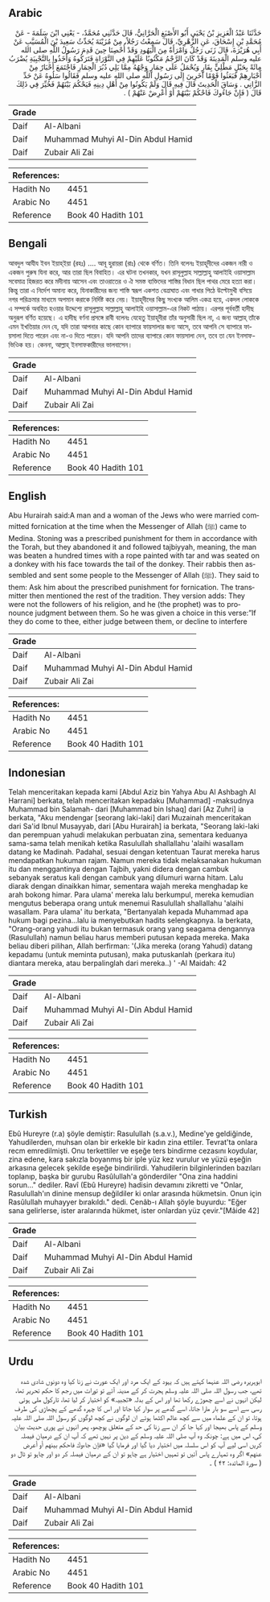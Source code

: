 ## Arabic


<div dir="rtl" lang="ar" style={{fontSize:'larger',backgroundColor:'#f8f9fa',padding:20}}>
حَدَّثَنَا عَبْدُ الْعَزِيزِ بْنُ يَحْيَى أَبُو الأَصْبَغِ الْحَرَّانِيُّ، قَالَ حَدَّثَنِي مُحَمَّدٌ، - يَعْنِي ابْنَ سَلَمَةَ - عَنْ مُحَمَّدِ بْنِ إِسْحَاقَ، عَنِ الزُّهْرِيِّ، قَالَ سَمِعْتُ رَجُلاً، مِنْ مُزَيْنَةَ يُحَدِّثُ سَعِيدَ بْنَ الْمُسَيَّبِ عَنْ أَبِي هُرَيْرَةَ، قَالَ زَنَى رَجُلٌ وَامْرَأَةٌ مِنَ الْيَهُودِ وَقَدْ أُحْصِنَا حِينَ قَدِمَ رَسُولُ اللَّهِ صلى الله عليه وسلم الْمَدِينَةَ وَقَدْ كَانَ الرَّجْمُ مَكْتُوبًا عَلَيْهِمْ فِي التَّوْرَاةِ فَتَرَكُوهُ وَأَخَذُوا بِالتَّجْبِيَةِ يُضْرَبُ مِائَةً بِحَبْلٍ مَطْلِيٍّ بِقَارٍ وَيُحْمَلُ عَلَى حِمَارٍ وَجْهُهُ مِمَّا يَلِي دُبُرَ الْحِمَارِ فَاجْتَمَعَ أَحْبَارٌ مِنْ أَحْبَارِهِمْ فَبَعَثُوا قَوْمًا آخَرِينَ إِلَى رَسُولِ اللَّهِ صلى الله عليه وسلم فَقَالُوا سَلُوهُ عَنْ حَدِّ الزَّانِي ‏.‏ وَسَاقَ الْحَدِيثَ قَالَ فِيهِ قَالَ وَلَمْ يَكُونُوا مِنْ أَهْلِ دِينِهِ فَيَحْكُمَ بَيْنَهُمْ فَخُيِّرَ فِي ذَلِكَ قَالَ ‏(‏ فَإِنْ جَاءُوكَ فَاحْكُمْ بَيْنَهُمْ أَوْ أَعْرِضْ عَنْهُمْ ‏)‏ ‏.‏
</div>
<div style={{backgroundColor:'#f8f9fa',padding:20, marginBottom: 10}}><table> <thead> <tr> <th>Grade</th> <th></th> </tr> </thead> <tbody> <tr><td>Daif</td><td>Al-Albani</td></tr><tr><td>Daif</td><td>Muhammad Muhyi Al-Din Abdul Hamid</td></tr><tr><td>Daif</td><td>Zubair Ali Zai</td></tr></tbody></table><table> <thead> <tr> <th>References:</th> <th></th> </tr> </thead> <tbody><tr><td>Hadith No</td><td>4451</td></tr><tr><td>Arabic No</td><td>4451</td></tr><tr><td>Reference</td><td>Book 40 Hadith 101</td></tr></tbody></table></div>

## Bengali


<div dir="ltr" lang="bn" style={{fontSize:'larger',backgroundColor:'#f8f9fa',padding:20}}>
আবদুল আযীয ইবন ইয়াহ্‌ইয়া (রহঃ) .... আবূ হুরায়রা (রাঃ) থেকে বর্ণিত। তিনি বলেনঃ ইয়াহূদীদের একজন নারী ও একজন পুরুষ যিনা করে, আর তারা ছিল বিবাহিত। এর ঘটনা তখনকার, যখন রাসূলুল্লাহ সাল্লাল্লাহু আলাইহি ওয়াসাল্লাম সবেমাত্র হিজরত করে মদীনায় আসেন এবং তাওরাতের ও ঐ সমস্ত ব্যক্তিদের শাস্তির বিধান ছিল পাথর মেরে হত্যা করা। কিন্তু তারা এ নির্দেশ অমান্য করে, যিনাকারীদের জন্য শাস্তি স্বরূপ একশত বেত্রাঘাত এবং গাধার পিঠে উল্টোমুখী বসিয়ে নগর পরিক্রমার মাধ্যমে অপমান করাকে নির্দিষ্ট করে নেয়। ইয়াহূদীদের কিছু সংখ্যক আলিম একত্র হয়ে, একদল লোককে এ সম্পর্কে অবহিত হওয়ার উদ্দেশ্যে রাসূলুল্লাহ সাল্লাল্লাহু আলাইহি ওয়াসাল্লাম-এর নিকট পাঠায়। এরপর পূর্ববর্তী হাদীছ অনুরূপ বর্ণিত হয়েছে। এ হাদীছ বর্ণনা প্রসঙ্গে রাবী বলেনঃ যেহেতু ইয়াহূদীরা তাঁর অনুসারী ছিল না, এ জন্য আল্লাহ্‌ তাঁকে এমন ইখতিয়ার দেন যে, যদি তারা আপনার কাছে কোন ব্যাপারে ফায়সালার জন্য আসে, তবে আপনি সে ব্যাপারে ফায়সালা দিতে পারেন এবং না-ও দিতে পারেন। যদি আপনি তাদের ব্যাপারে কোন ফায়সালা দেন, তবে তা যেন ইনসাফ-ভিওিক হয়। কেননা, আল্লাহ্‌ ইনসাফকারীদের ভালবাসেন।
</div>
<div style={{backgroundColor:'#f8f9fa',padding:20, marginBottom: 10}}><table> <thead> <tr> <th>Grade</th> <th></th> </tr> </thead> <tbody> <tr><td>Daif</td><td>Al-Albani</td></tr><tr><td>Daif</td><td>Muhammad Muhyi Al-Din Abdul Hamid</td></tr><tr><td>Daif</td><td>Zubair Ali Zai</td></tr></tbody></table><table> <thead> <tr> <th>References:</th> <th></th> </tr> </thead> <tbody><tr><td>Hadith No</td><td>4451</td></tr><tr><td>Arabic No</td><td>4451</td></tr><tr><td>Reference</td><td>Book 40 Hadith 101</td></tr></tbody></table></div>

## English


<div dir="ltr" lang="en" style={{fontSize:'larger',backgroundColor:'#f8f9fa',padding:20}}>
Abu Hurairah said:A man and a woman of the Jews who were married committed fornication at the time when the Messenger of Allah (ﷺ) came to Medina. Stoning was a prescribed punishment for them in accordance with the Torah, but they abandoned it and followed tajbiyyah, meaning, the man was beaten a hundred times with a rope painted with tar and was seated on a donkey with his face towards the tail of the donkey. Their rabbis then assembled and sent some people to the Messenger of Allah (ﷺ). They said to them: Ask him about the prescribed punishment for fornication. The transmitter then mentioned the rest of the tradition. They version adds: They were not the followers of his religion, and he (the prophet) was to pronounce judgment between them. So he was given a choice in this verse:”If they do come to thee, either judge between them, or decline to interfere
</div>
<div style={{backgroundColor:'#f8f9fa',padding:20, marginBottom: 10}}><table> <thead> <tr> <th>Grade</th> <th></th> </tr> </thead> <tbody> <tr><td>Daif</td><td>Al-Albani</td></tr><tr><td>Daif</td><td>Muhammad Muhyi Al-Din Abdul Hamid</td></tr><tr><td>Daif</td><td>Zubair Ali Zai</td></tr></tbody></table><table> <thead> <tr> <th>References:</th> <th></th> </tr> </thead> <tbody><tr><td>Hadith No</td><td>4451</td></tr><tr><td>Arabic No</td><td>4451</td></tr><tr><td>Reference</td><td>Book 40 Hadith 101</td></tr></tbody></table></div>

## Indonesian


<div dir="ltr" lang="id" style={{fontSize:'larger',backgroundColor:'#f8f9fa',padding:20}}>
Telah menceritakan kepada kami [Abdul Aziz bin Yahya Abu Al Ashbagh Al Harrani] berkata, telah menceritakan kepadaku [Muhammad] -maksudnya Muhammad bin Salamah- dari [Muhammad bin Ishaq] dari [Az Zuhri] ia berkata, "Aku mendengar [seorang laki-laki] dari Muzainah menceritakan dari Sa'id Ibnul Musayyab, dari [Abu Hurairah] ia berkata, "Seorang laki-laki dan perempuan yahudi melakukan perbuatan zina, sementara keduanya sama-sama telah menikah ketika Rasulullah shallallahu 'alaihi wasallam datang ke Madinah. Padahal, sesuai dengan ketentuan Taurat mereka harus mendapatkan hukuman rajam. Namun mereka tidak melaksanakan hukuman itu dan menggantinya dengan Tajbih, yakni didera dengan cambuk sebanyak seratus kali dengan cambuk yang dilumuri warna hitam. Lalu diarak dengan dinaikkan himar, sementara wajah mereka menghadap ke arah bokong himar. Para ulama' mereka lalu berkumpul, mereka kemudian mengutus beberapa orang untuk menemui Rasulullah shallallahu 'alaihi wasallam. Para ulama' itu berkata, "Bertanyalah kepada Muhammad apa hukum bagi pezina…lalu ia menyebutkan hadits selengkapnya. Ia berkata, "Orang-orang yahudi itu bukan termasuk orang yang seagama dengannya (Rasulullah) namun beliau harus memberi putusan kepada mereka. Maka beliau diberi pilihan, Allah berfirman: '(Jika mereka (orang Yahudi) datang kepadamu (untuk meminta putusan), maka putuskanlah (perkara itu) diantara mereka, atau berpalinglah dari mereka..) ' -Al Maidah: 42
</div>
<div style={{backgroundColor:'#f8f9fa',padding:20, marginBottom: 10}}><table> <thead> <tr> <th>Grade</th> <th></th> </tr> </thead> <tbody> <tr><td>Daif</td><td>Al-Albani</td></tr><tr><td>Daif</td><td>Muhammad Muhyi Al-Din Abdul Hamid</td></tr><tr><td>Daif</td><td>Zubair Ali Zai</td></tr></tbody></table><table> <thead> <tr> <th>References:</th> <th></th> </tr> </thead> <tbody><tr><td>Hadith No</td><td>4451</td></tr><tr><td>Arabic No</td><td>4451</td></tr><tr><td>Reference</td><td>Book 40 Hadith 101</td></tr></tbody></table></div>

## Turkish


<div dir="ltr" lang="tr" style={{fontSize:'larger',backgroundColor:'#f8f9fa',padding:20}}>
Ebû Hureyre (r.a) şöyle demiştir: Rasulullah (s.a.v.), Medine'ye geldiğinde, Yahudilerden, muhsan olan bir erkekle bir kadın zina ettiler. Tevrat'ta onlara recm emredilmişti. Onu terkettiler ve eşeğe ters bindirme cezasını koydular, zina edene, kara sakızla boyanmış bir iple yüz kez vurulur ve yüzü eşeğin arkasına gelecek şekilde eşeğe bindirilirdi. Yahudilerin bilginlerinden bazıları toplanıp, başka bir gurubu Rasûlullah'a gönderdiler "Ona zina haddini sorun..." dediler. Ravî (Ebû Hureyre) hadisin devamını zikretti ve "Onlar, Rasulullah'ın dinine mensup değildiler ki onlar arasında hükmetsin. Onun için Rasûlullah muhayyer bırakıldı." dedi. Cenâb-ı Allah şöyle buyurdu: "Eğer sana gelirlerse, ister aralarında hükmet, ister onlardan yüz çevir."[Mâide 42]
</div>
<div style={{backgroundColor:'#f8f9fa',padding:20, marginBottom: 10}}><table> <thead> <tr> <th>Grade</th> <th></th> </tr> </thead> <tbody> <tr><td>Daif</td><td>Al-Albani</td></tr><tr><td>Daif</td><td>Muhammad Muhyi Al-Din Abdul Hamid</td></tr><tr><td>Daif</td><td>Zubair Ali Zai</td></tr></tbody></table><table> <thead> <tr> <th>References:</th> <th></th> </tr> </thead> <tbody><tr><td>Hadith No</td><td>4451</td></tr><tr><td>Arabic No</td><td>4451</td></tr><tr><td>Reference</td><td>Book 40 Hadith 101</td></tr></tbody></table></div>

## Urdu


<div dir="rtl" lang="ur" style={{fontSize:'larger',backgroundColor:'#f8f9fa',padding:20}}>
ابوہریرہ رضی اللہ عنہما کہتے ہیں کہ یہود کے ایک مرد اور ایک عورت نے زنا کیا وہ دونوں شادی شدہ تھے، جب رسول اللہ صلی اللہ علیہ وسلم ہجرت کر کے مدینہ آئے تو تورات میں رجم کا حکم تحریر تھا، لیکن انہوں نے اسے چھوڑے رکھا تھا اور اس کے بدلہ «تَجبیہ» کو اختیار کر لیا تھا، تارکول ملی ہوئی رسی سے اسے سو بار مارا جاتا، اسے گدھے پر سوار کیا جاتا اور اس کا چہرہ گدھے کے پچھاڑی کی طرف ہوتا، تو ان کے علماء میں سے کچھ عالم اکٹھا ہوئے ان لوگوں نے کچھ لوگوں کو رسول اللہ صلی اللہ علیہ وسلم کے پاس بھیجا اور کہا جا کر ان سے زنا کی حد کے متعلق پوچھو، پھر انہوں نے پوری حدیث بیان کی، اس میں ہے: چونکہ وہ آپ صلی اللہ علیہ وسلم کے دین پر نہیں تھے کہ آپ ان کے درمیان فیصلہ کریں اسی لیے آپ کو اس سلسلہ میں اختیار دیا گیا اور فرمایا گیا «فإن جاءوك فاحكم بينهم أو أعرض عنهم» اگر وہ تمہارے پاس آئیں تو تمہیں اختیار ہے چاہو تو ان کے درمیان فیصلہ کر دو اور چاہو تو ٹال دو ( سورۃ المائدہ: ۴۲ ) ۔
</div>
<div style={{backgroundColor:'#f8f9fa',padding:20, marginBottom: 10}}><table> <thead> <tr> <th>Grade</th> <th></th> </tr> </thead> <tbody> <tr><td>Daif</td><td>Al-Albani</td></tr><tr><td>Daif</td><td>Muhammad Muhyi Al-Din Abdul Hamid</td></tr><tr><td>Daif</td><td>Zubair Ali Zai</td></tr></tbody></table><table> <thead> <tr> <th>References:</th> <th></th> </tr> </thead> <tbody><tr><td>Hadith No</td><td>4451</td></tr><tr><td>Arabic No</td><td>4451</td></tr><tr><td>Reference</td><td>Book 40 Hadith 101</td></tr></tbody></table></div>